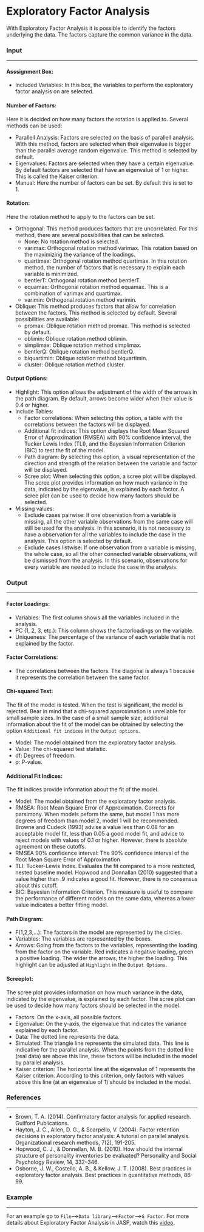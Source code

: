 Exploratory Factor Analysis 
=== 

With Exploratory Factor Analysis it is possible to identify the factors underlying the data. The factors capture the common variance in the data. 

### Input 
---
#### Asssignment Box: 
- Included Variables: In this box, the variables to perform the exploratory factor analysis on are selected. 

#### Number of Factors: 
Here it is decided on how many factors the rotation is applied to. Several methods can be used:   
- Parallell Analysis: Factors are selected on the basis of parallell analysis. With this method, factors are selected when their eigenvalue is bigger than the parallel average random eigenvalue. This method is selected by default. 
- Eigenvalues: Factors are selected when they have a certain eigenvalue. By default factors are selected that have an eigenvalue of 1 or higher. This is called the Kaiser criterion. 
- Manual: Here the number of factors can be set. By default this is set to 1. 

#### Rotation: 
Here the rotation method to apply to the factors can be set.  
- Orthogonal: This method produces factors that are uncorrelated. For this method, there are several possibilities that can be selected. 
    - None: No rotation method is selected. 
    - varimax: Orthogonal rotation method varimax. This rotation based on the maximizing the variance of the loadings. 
    - quartimax: Orthogonal rotation method quartimax. In this rotation method, the number of factors that is  necessary to explain each variable is minimized. 
    - bentlerT: Orthogonal rotation method bentlerT. 
    - equamax: Orthogonal rotation method equamax. This is a combination of varimax and quartimax. 
    - varimin: Orthogonal rotation method varimin. 
- Oblique: This method produces factors that allow for correlation between the factors. This method is selected by default. Several possibilities are available: 
    - promax: Oblique rotation method promax. This method is selected by default. 
    - oblimin: Oblique rotation method oblimin. 
    - simplimax: Oblique rotation method simplimax. 
    - bentlerQ: Oblique rotation method bentlerQ. 
    - biquartimin: Oblique rotation method biquartimin. 
    - cluster: Oblique rotation method cluster. 

#### Output Options: 
- Highlight: This option allows the adjustment of the width of the arrows in the path diagram. By default, arrows become wider when their value is 0.4 or higher. 
- Include Tables: 
    - Factor correlations: When selecting this option, a table with the correlations between the factors will be displayed. 
    - Additional fit indices: This option displays the Root Mean Squared Error of Approximation (RMSEA) with 90% confidence interval, the Tucker Lewis Index (TLI), and the Bayesian Information Criterion (BIC) to test the fit of the model. 
    - Path diagram: By selecting this option, a visual representation of the direction and strength of the relation between the variable and factor will be displayed. 
    - Scree plot: When selecting this option, a scree plot will be displayed. The scree plot provides information on how much variance in the data, indicated by the eigenvalue, is explained by each factor. A scree plot can be used to decide how many factors should be selected. 
- Missing values: 
    - Exclude cases pairwise: If one observation from a variable is missing, all the other variable observations from the same case will still be used for the analysis. In this scenario, it is not necessary to have a observation for all the variables to include the case in the analysis. This option is selected by default. 
    - Exclude cases listwise: If one observation from a variable is missing, the whole case, so all the other connected variable observations, will be dismissed from the analysis. In this scenario, observations for every variable are needed to include the case in the analysis. 

### Output 
--- 
#### Factor Loadings: 
- Variables: The first column shows all the variables included in the analysis. 
- PC (1, 2, 3, etc.): This column shows the factorloadings on the variable. 
- Uniqueness: The percentage of the variance of each variable that is not explained by the factor. 

#### Factor Correlations: 
- The correlations between the factors. The diagonal is always 1 because it represents the correlation between the same factor.   

#### Chi-squared Test: 
The fit of the model is tested. When the test is significant, the model is rejected. Bear in mind that a chi-squared approximation is unreliable for small sample sizes. In the case of a small sample size, additional information about the fit of the model can be obtained by selecting the option `Additional fit indices` in the `Output options`. 
- Model: The model obtained from the exploratory factor analysis. 
- Value: The chi-squared test statistic.  
- df: Degrees of freedom. 
- p: P-value. 

#### Additional Fit Indices: 
The fit indices provide information about the fit of the model. 
- Model: The model obtained from the exploratory factor analysis. 
- RMSEA: Root Mean Square Error of Approximation. Corrects for parsimony. When models peform the same, but model 1 has more degrees of freedom than model 2, model 1 will be recommended. Browne and Cudeck (1993) advise a value less than 0.08 for an acceptable model fit, less than 0.05 a good model fit, and advice to reject models with values of 0.1 or higher. However, there is absolute agreement on these cutoffs. 
- RMSEA 90% confidence interval: The 90% confidence interval of the Root Mean Square Error of Approximation 
- TLI: Tucker-Lewis Index. Evaluates the fit compared to a more resticted, nested baseline model. Hopwood and Donnallan (2010) suggested that a value higher than .9 indicates a good fit. However, there is no consensus about this cutoff. 
- BIC: Bayesian Information Criterion. This measure is useful to compare the performance of different models on the same data, whereas a lower value indicates a better fitting model. 

#### Path Diagram: 
- F(1,2,3,...): The factors in the model are represented by the circles.  
- Variables: The variables are represented by the boxes. 
- Arrows: Going from the factors to the variables, representing the loading from the factor on the variable. Red indicates a negative loading, green a positive loading. The wider the arrows, the higher the loading. This highlight can be adjusted at `Highlight` in the `Output Options`. 

#### Screeplot: 
The scree plot provides information on how much variance in the data, indicated by the eigenvalue, is explained by each factor. The scree plot can be used to decide how many factors should be selected in the model. 
- Factors: On the x-axis, all possible factors. 
- Eigenvalue: On the y-axis, the eigenvalue that indicates the variance explained by each factor. 
- Data: The dotted line represents the data. 
- Simulated: The triangle line represents the simulated data. This line is indicative for the parallel analysis. When the points from the dotted line (real data) are above this line, these factors will be included in the model by parallel analysis. 
- Kaiser criterion: The horizontal line at the eigenvalue of 1 represents the Kaiser criterion. According to this criterion, only factors with values above this line (at an eigenvalue of 1) should be included in the model. 

### References 
---
- Brown, T. A. (2014). Confirmatory factor analysis for applied research.     
    Guilford Publications. 
- Hayton, J. C., Allen, D. G., & Scarpello, V. (2004). Factor retention     
    decisions in exploratory factor analysis: A tutorial on parallel analysis. Organizational research methods, 7(2), 191-205.
- Hopwood, C. J., & Donnellan, M. B. (2010). How should the internal structure 
    of personality inventories be evaluated? Personality and Social Psychology Review, 14, 332–346. 
- Osborne, J. W., Costello, A. B., & Kellow, J. T. (2008). Best practices in 
    exploratory factor analysis. Best practices in quantitative methods, 86-99.

### Example 
---
For an example go to `File`-->`Data library`-->`Factor`-->`G Factor`. For more details about Exploratory Factor Analysis in JASP, watch this [video](https://www.youtube.com/watch?v=dUPzMBqcMjo&feature=youtu.be). 
